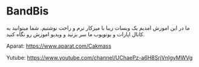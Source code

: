 # BandBis
ما در این اموزش امدیم یک وبسات زیبا با میزکار نرم و راحت نوشتیم.
شما میتوانید به کانال اپارات و یوتویوب ما سر بزنید و ویدیو اموزش رو نگاه کنید.

Aparat:
https://www.aparat.com/Cakmass

Yutube:
https://www.youtube.com/channel/UChaePz-a6H8SrjVnIgyMWVg
